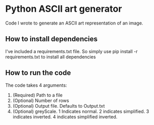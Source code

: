 # Python ASCII art generator

Code I wrote to generate an ASCII art representation of an image. 

## How to install dependencies

I've included a requirements.txt file. So simply use pip install -r requirements.txt to install all dependencies

## How to run the code

The code takes 4 arguments: 

1. (Required) Path to a file
2. (Optional) Number of rows
3. (Optional) Output file. Defaults to Output.txt
4. (Optional) greyScale. 1 Indicates normal. 2 indicates simplified. 3 indicates inverted. 4 indicates simplified inverted.
